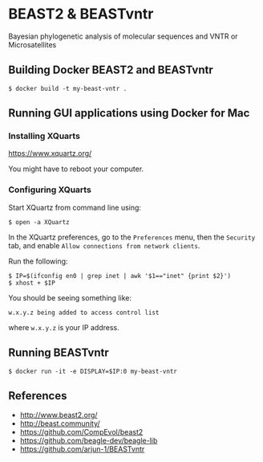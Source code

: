 # BEAST2 & BEASTvntr

Bayesian phylogenetic analysis of molecular sequences and VNTR or Microsatellites

## Building Docker BEAST2 and BEASTvntr

```
$ docker build -t my-beast-vntr .
```

## Running GUI applications using Docker for Mac

### Installing XQuarts

https://www.xquartz.org/

You might have to reboot your computer.

### Configuring XQuarts

Start XQuartz from command line using:

```
$ open -a XQuartz
```

In the XQuartz preferences, go to the `Preferences` menu, then the `Security` tab, and enable `Allow connections from network clients`.

Run the following:

```
$ IP=$(ifconfig en0 | grep inet | awk '$1=="inet" {print $2}')
$ xhost + $IP
```

You should be seeing something like:

```
w.x.y.z being added to access control list
```

where `w.x.y.z` is your IP address.

## Running BEASTvntr

```
$ docker run -it -e DISPLAY=$IP:0 my-beast-vntr
```

## References

- http://www.beast2.org/
- http://beast.community/
- https://github.com/CompEvol/beast2
- https://github.com/beagle-dev/beagle-lib
- https://github.com/arjun-1/BEASTvntr
